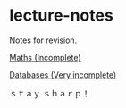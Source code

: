 # lecture-notes
Notes for revision.

[Maths (Incomplete)](Maths.pdf)

[Databases (Very incomplete)](databases.txt)

ｓｔａｙ ｓｈａｒｐ！
